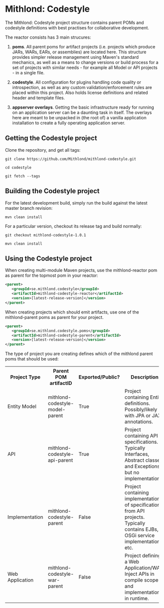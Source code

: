 # Mithlond: Codestyle

The Mithlond: Codestyle project structure contains parent POMs and codestyle 
definitions with best practises for collaborative development.

The reactor consists has 3 main strucures:

1. **poms**. All parent poms for artifact projects (i.e. projects which produce JARs, WARs, EARs, 
   or assemblies) are located here. This structure provides simpler release management using Maven's 
   standard mechanics, as well as a means to change versions or build process for a set of projects 
   with similar needs - for example all Model or API projects - in a single file.
 
2. **codestyle**. All configuration for plugins handling code quality or introspection, as well as
   any custom validation/enforcement rules are placed within this project. Also holds license definitions and
   related header and template files.
   
3. **appserver overlays**. Getting the basic infrastructure ready for running on an application server
   can be a daunting task in itself. The overlays here are meant to be unpacked in (the root of) a vanilla
   application installation to create a fully operating application server.

## Getting the Codestyle project

Clone the repository, and get all tags:

```
git clone https://github.com/Mithlond/mithlond-codestyle.git

cd codestyle

git fetch --tags
```

## Building the Codestyle project

For the latest development build, simply run the build against the latest master branch revision:  

```
mvn clean install
```

For a particular version, checkout its release tag and build normally:
 
```
git checkout mithlond-codestyle-1.0.1

mvn clean install
```

## Using the Codestyle project

When creating multi-module Maven projects, use the mithlond-reactor pom as 
parent for the topmost pom in your reactor:

```xml
<parent>
   <groupId>se.mithlond.codestyle</groupId>
   <artifactId>mithlond-codestyle-reactor</artifactId>
   <version>[latest-release-version]</version>
</parent>   
```

When creating projects which should emit artifacts, use one of the mithlond-parent poms
as parent for your project.

```xml
<parent>
   <groupId>se.mithlond.codestyle.poms</groupId>
   <artifactId>mithlond-codestyle-parent</artifactId>
   <version>[latest-release-version]</version>
</parent>
```

The type of project you are creating defines which of the mithlond parent poms that should be used:

<table>
    <tr>
        <th>Project Type</th>
        <th>Parent POM artifactID</th>
        <th>Exported/Public?</th>
        <th>Description</th>
    </tr>
    <tr>
        <td>Entity Model</td>
        <td>mithlond-codestyle-model-parent</td>
        <td>True</td>
        <td>Project containing Entity definitions. Possibly/likely with JPA or JAXB annotations.</td>
    </tr>
    <tr>
        <td>API</td>
        <td>mithlond-codestyle-api-parent</td>
        <td>True</td>
        <td>Project containing API specifications. Typically Interfaces, Abstract classes and 
        Exceptions, but no implementations.</td>
    </tr>
    <tr>
        <td>Implementation</td>
        <td>mithlond-codestyle-parent</td>
        <td>False</td>
        <td>Project containing implementation of specifications from API projects. 
        Typically contains EJBs, OSGi service implementations etc.</td>
    </tr>
    <tr>
        <td>Web Application</td>
        <td>mithlond-codestyle-war-parent</td>
        <td>False</td>
        <td>Project defining a Web Application/WAR. Inject APIs in compile scope and implementations in runtime.</td>
    </tr>
</table>